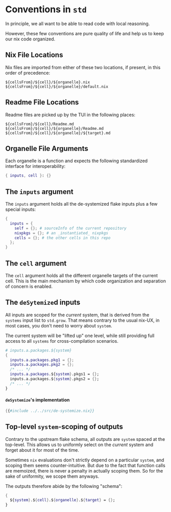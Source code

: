 # Conventions in `std`

In principle, we all want to be able to read code with local reasoning.

However, these few conventions are pure quality of life and
help us to keep our nix code organized.

## Nix File Locations

Nix files are imported from either of these two locations, if present, in this order of precedence:

```
${cellsFrom}/${cell}/${organelle}.nix
${cellsFrom}/${cell}/${organelle}/default.nix
```

## Readme File Locations

Readme files are picked up by the TUI in the following places:

```
${cellsFrom}/${cell}/Readme.md
${cellsFrom}/${cell}/${organelle}/Readme.md
${cellsFrom}/${cell}/${organelle}/${target}.md
```

## Organelle File Arguments

Each organelle is a function and expects the following standardized interface for interoperability:

```nix
{ inputs, cell }: {}
```

## The `inputs` argument

The `inputs` argument holds all the de-systemized flake inputs plus a few special inputs:

```nix
{
  inputs = {
    self = {}; # sourceInfo of the current repository
    nixpkgs = {}; # an _instantiated_ nixpkgs
    cells = {}; # the other cells in this repo
  };
}
```

## The `cell` argument

The `cell` argument holds all the different organelle targets of the current cell.
This is the main mechanism by which code organization and separation of concern is enabled.

## The `deSytemize`d inputs

All inputs are scoped for the _current_ system, that is derived from the `systems` input list to `std.grow`.
That means contrary to the usual nix-UX, in most cases, you don't need to worry about `system`.

The current system will be "lifted up" one level, while still providing full access to all `systems` for
cross-compilation scenarios.

```nix
# inputs.a.packages.${system}
{
  inputs.a.packages.pkg1 = {};
  inputs.a.packages.pkg2 = {};
  /* ... */
  inputs.a.packages.${system}.pkgs1 = {};
  inputs.a.packages.${system}.pkgs2 = {};
  /* ... */
}
```

#### `deSystemize`'s implementation

```nix
{{#include ../../src/de-systemize.nix}}
```

## Top-level `system`-scoping of outputs

Contrary to the upstream flake schema, all outputs are `system` spaced at the top-level.
This allows us to uniformly select on the _current_ system and forget about it for most
of the time.

Sometimes `nix` evaluations don't strictly depend on a particular `system`, and scoping
them seems counter-intuitive. But due to the fact that function calls are memoized, there
is never a penalty in actually scoping them. So for the sake of uniformity, we scope them
anyways.

The outputs therefore abide by the following "schema":

```nix
{
  ${system}.${cell}.${organelle}.${target} = {};
}
```
